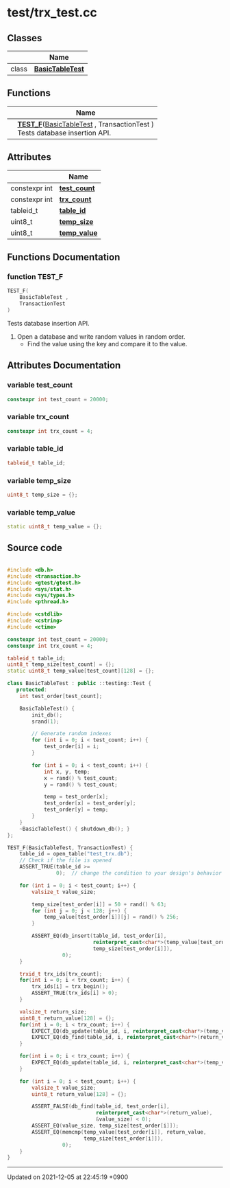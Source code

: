 

# test/trx_test.cc



## Classes

|                | Name           |
| -------------- | -------------- |
| class | **[BasicTableTest](/Classes/BasicTableTest)**  |

## Functions

|                | Name           |
| -------------- | -------------- |
| | **[TEST_F](/Modules/TestCode#function-test_f)**(<a href="/Classes/BasicTableTest">BasicTableTest</a> , TransactionTest )<br>Tests database insertion API.  |

## Attributes

|                | Name           |
| -------------- | -------------- |
| constexpr int | **[test_count](/Modules/TestCode#variable-test_count)**  |
| constexpr int | **[trx_count](/Modules/TestCode#variable-trx_count)**  |
| tableid_t | **[table_id](/Modules/TestCode#variable-table_id)**  |
| uint8_t | **[temp_size](/Modules/TestCode#variable-temp_size)**  |
| uint8_t | **[temp_value](/Modules/TestCode#variable-temp_value)**  |


## Functions Documentation

### function TEST_F

```cpp
TEST_F(
    BasicTableTest ,
    TransactionTest 
)
```

Tests database insertion API. 



1. Open a database and write random values in random order.
    * Find the value using the key and compare it to the value. 



## Attributes Documentation

### variable test_count

```cpp
constexpr int test_count = 20000;
```


### variable trx_count

```cpp
constexpr int trx_count = 4;
```


### variable table_id

```cpp
tableid_t table_id;
```


### variable temp_size

```cpp
uint8_t temp_size = {};
```


### variable temp_value

```cpp
static uint8_t temp_value = {};
```



## Source code

```cpp

#include <db.h>
#include <transaction.h>
#include <gtest/gtest.h>
#include <sys/stat.h>
#include <sys/types.h>
#include <pthread.h>

#include <cstdlib>
#include <cstring>
#include <ctime>

constexpr int test_count = 20000;
constexpr int trx_count = 4;

tableid_t table_id;
uint8_t temp_size[test_count] = {};
static uint8_t temp_value[test_count][128] = {};

class BasicTableTest : public ::testing::Test {
   protected:
    int test_order[test_count];

    BasicTableTest() {
        init_db();
        srand(1);

        // Generate random indexes
        for (int i = 0; i < test_count; i++) {
            test_order[i] = i;
        }

        for (int i = 0; i < test_count; i++) {
            int x, y, temp;
            x = rand() % test_count;
            y = rand() % test_count;

            temp = test_order[x];
            test_order[x] = test_order[y];
            test_order[y] = temp;
        }
    }
    ~BasicTableTest() { shutdown_db(); }
};

TEST_F(BasicTableTest, TransactionTest) {
    table_id = open_table("test_trx.db");
    // Check if the file is opened
    ASSERT_TRUE(table_id >=
                0);  // change the condition to your design's behavior

    for (int i = 0; i < test_count; i++) {
        valsize_t value_size;

        temp_size[test_order[i]] = 50 + rand() % 63;
        for (int j = 0; j < 128; j++) {
            temp_value[test_order[i]][j] = rand() % 256;
        }

        ASSERT_EQ(db_insert(table_id, test_order[i],
                            reinterpret_cast<char*>(temp_value[test_order[i]]),
                            temp_size[test_order[i]]),
                  0);
    }

    trxid_t trx_ids[trx_count];
    for(int i = 0; i < trx_count; i++) {
        trx_ids[i] = trx_begin();
        ASSERT_TRUE(trx_ids[i] > 0);
    }

    valsize_t return_size;
    uint8_t return_value[128] = {};
    for(int i = 0; i < trx_count; i++) {
        EXPECT_EQ(db_update(table_id, i, reinterpret_cast<char*>(temp_value[i + 1]), temp_size[i + 1], &return_size, trx_ids[i]), 0);
        EXPECT_EQ(db_find(table_id, i, reinterpret_cast<char*>(return_value), &return_size, trx_ids[i]), 0);
    }

    for(int i = 0; i < trx_count; i++) {
        EXPECT_EQ(db_update(table_id, i, reinterpret_cast<char*>(temp_value[i]), temp_size[i], &return_size, trx_ids[i]), 0);
    }

    for (int i = 0; i < test_count; i++) {
        valsize_t value_size;
        uint8_t return_value[128] = {};

        ASSERT_FALSE(db_find(table_id, test_order[i],
                             reinterpret_cast<char*>(return_value),
                             &value_size) < 0);
        ASSERT_EQ(value_size, temp_size[test_order[i]]);
        ASSERT_EQ(memcmp(temp_value[test_order[i]], return_value,
                         temp_size[test_order[i]]),
                  0);
    }
}
```


-------------------------------

Updated on 2021-12-05 at 22:45:19 +0900
